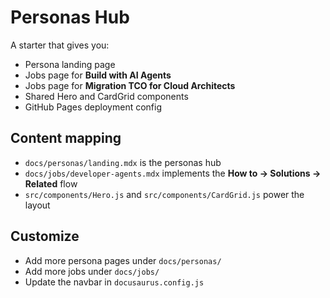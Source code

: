 # Personas Hub

A starter that gives you:
- Persona landing page
- Jobs page for **Build with AI Agents**
- Jobs page for **Migration TCO for Cloud Architects**
- Shared Hero and CardGrid components
- GitHub Pages deployment config

## Content mapping

- `docs/personas/landing.mdx` is the personas hub
- `docs/jobs/developer-agents.mdx` implements the **How to → Solutions → Related** flow
- `src/components/Hero.js` and `src/components/CardGrid.js` power the layout

## Customize

- Add more persona pages under `docs/personas/`
- Add more jobs under `docs/jobs/`
- Update the navbar in `docusaurus.config.js`
